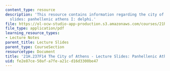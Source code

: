 ```yaml
---
content_type: resource
description: 'This resource contains information regarding the city of athens - lecture
  slides: panhellenic athens I: delphi.'
file: https://ol-ocw-studio-app-production.s3.amazonaws.com/courses/21h-237-the-city-of-athens-in-the-age-of-pericles-fall-2014/fe2e87ce50afa7fea21cd16d3300be47_MIT21H_237F14_Delphi.pdf
file_type: application/pdf
learning_resource_types:
- Lecture Notes
parent_title: Lecture Slides
parent_type: CourseSection
resourcetype: Document
title: '21H.237F14 The City of Athens - Lecture Slides: Panhellenic Athens I: Delphi'
uid: fe2e87ce-50af-a7fe-a21c-d16d3300be47
---
```

